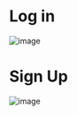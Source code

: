# Log in

![image](https://github.com/user-attachments/assets/a9cbfaf8-e5a7-4b91-9aeb-bdfa7713c105)


# Sign Up 

![image](https://github.com/user-attachments/assets/1d768600-38a0-412c-9f3b-dc3961481dec)
